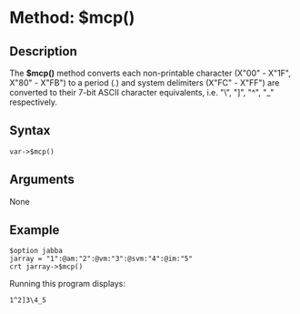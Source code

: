 # Method: $mcp()

<PageHeader />

## Description

The **$mcp()** method converts each non-printable character (X"00" - X"1F", X"80" - X"FB") to a period (.) and system delimiters (X"FC" - X"FF") are converted to their 7-bit ASCII character equivalents, i.e. "\\", "]", "^", "_" respectively.

## Syntax

```
var->$mcp()
```

## Arguments

None

## Example

```
$option jabba
jarray = "1":@am:"2":@vm:"3":@svm:"4":@im:"5"
crt jarray->$mcp()
```

Running this program displays:

```
1^2]3\4_5
```

<PageFooter />
